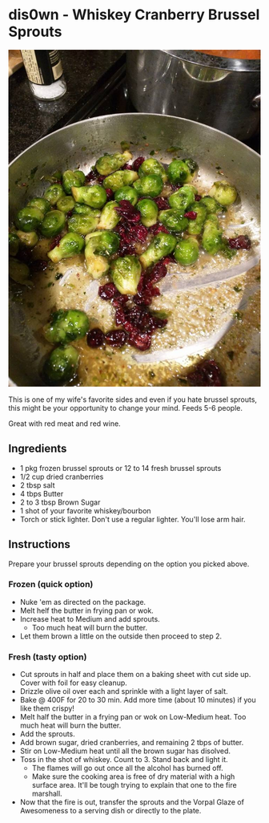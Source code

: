 # dis0wn - Whiskey Cranberry Brussel Sprouts

![sprouts](images/dis0wn-Whiskey_Cranberry_Brussel_Sprouts.jpg)

This is one of my wife\'s favorite sides and even if you hate brussel
sprouts, this might be your opportunity to change your mind. Feeds 5-6 people.

Great with red meat and red wine.

## Ingredients

- 1 pkg frozen brussel sprouts or 12 to 14 fresh brussel sprouts
- 1/2 cup dried cranberries
- 2 tbsp salt
- 4 tbps Butter
- 2 to 3 tbsp Brown Sugar
- 1 shot of your favorite whiskey/bourbon
- Torch or stick lighter. Don't use a regular lighter. You'll lose arm hair.

## Instructions

Prepare your brussel sprouts depending on the option you picked above.

### Frozen (quick option)

- Nuke \'em as directed on the package.
- Melt helf the butter in frying pan or wok.
- Increase heat to Medium and add sprouts.
  - Too much heat will burn the butter.
- Let them brown a little on the outside then proceed to step 2.

### Fresh (tasty option)

- Cut sprouts in half and place them on a baking sheet with cut side
 up. Cover with foil for easy cleanup.
- Drizzle olive oil over each and sprinkle with a light layer of salt.
- Bake \@ 400F for 20 to 30 min. Add more time (about 10 minutes) if you like them crispy!
- Melt half the butter in a frying pan or wok on Low-Medium heat. Too
 much heat will burn the butter.
- Add the sprouts.
- Add brown sugar, dried cranberries, and remaining 2 tbps of butter.
- Stir on Low-Medium heat until all the brown sugar has disolved.
- Toss in the shot of whiskey. Count to 3. Stand back and light it.
  - The flames will go out once all the alcohol has burned off.
  - Make sure the cooking area is free of dry material with a high surface area. It\'ll be tough trying to explain that one to the fire marshall.
- Now that the fire is out, transfer the sprouts and the Vorpal Glaze of Awesomeness to a serving dish or directly to the plate.
